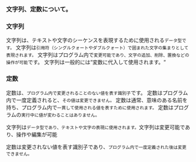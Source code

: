 ### 文字列、定数について。


### 文字列　

文字列は、テキストや文字のシーケンスを表現するために使用される`データ型です。`
文字列は`引用符（シングルクォートやダブルクォート）で囲まれた文字の集まりとして表現されます。`
文字列はプログラム内で`変更可能であり、文字の追加、削除、置換などの操作が可能`です。
文字列は一般的には“変数に代入して使用されます。“


### 定数

定数は、`プログラム内で変更されることのない値を表す識別子`です。
定数はプログラム内で一度定義されると、`その値は変更できません。`
定数は通常、意味のある名前を持ち、プログラム内で`一貫して使用される値を表すために使用されます。`
定数はプログラムの`実行中に値が変わることはありません。`

文字列は`データ型であり、テキストや文字の表現に使用されます。`文字列は変更可能であり、操作や編集が可能

定数は変更されない値を表す識別子であり、`プログラム内で一度定義された後は変更できません。`
